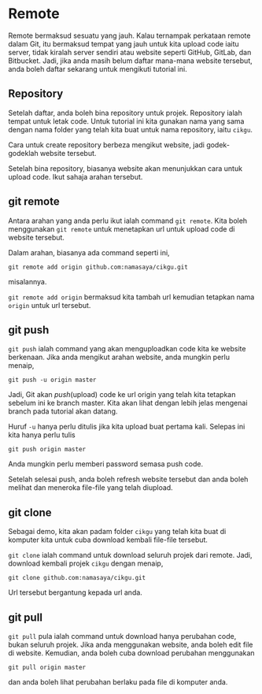 # Remote

Remote bermaksud sesuatu yang jauh. Kalau ternampak perkataan remote dalam Git,
itu bermaksud tempat yang jauh untuk kita upload code iaitu server, tidak
kiralah server sendiri atau website seperti GitHub, GitLab, dan Bitbucket. Jadi,
jika anda masih belum daftar mana-mana website tersebut, anda boleh daftar
sekarang untuk mengikuti tutorial ini.

## Repository

Setelah daftar, anda boleh bina repository untuk projek. Repository ialah tempat
untuk letak code. Untuk tutorial ini kita gunakan nama yang sama dengan nama
folder yang telah kita buat untuk nama repository, iaitu `cikgu`.

Cara untuk create repository berbeza mengikut website, jadi godek-godeklah
website tersebut.

Setelah bina repository, biasanya website akan menunjukkan cara untuk upload
code. Ikut sahaja arahan tersebut.

## git remote

Antara arahan yang anda perlu ikut ialah command `git remote`. Kita boleh
menggunakan `git remote` untuk menetapkan url untuk upload code di website
tersebut.

Dalam arahan, biasanya ada command seperti ini,

```
git remote add origin github.com:namasaya/cikgu.git
```

misalannya.

`git remote add origin` bermaksud kita tambah url kemudian tetapkan nama
`origin` untuk url tersebut.

## git push

`git push` ialah command yang akan menguploadkan code kita ke website berkenaan. Jika anda mengikut arahan website, anda mungkin perlu menaip,

```
git push -u origin master
```

Jadi, Git akan *push*(upload) code ke url origin yang telah kita tetapkan
sebelum ini ke branch master. Kita akan lihat dengan lebih jelas mengenai branch
pada tutorial akan datang.

Huruf `-u` hanya perlu ditulis jika kita upload buat pertama kali. Selepas ini
kita hanya perlu tulis

```
git push origin master
```

Anda mungkin perlu memberi password semasa push code.

Setelah selesai push, anda boleh refresh website tersebut dan anda boleh melihat
dan meneroka file-file yang telah diupload.

## git clone

Sebagai demo, kita akan padam folder `cikgu` yang telah kita buat di komputer
kita untuk cuba download kembali file-file tersebut.

`git clone` ialah command untuk download seluruh projek dari remote. Jadi, download kembali projek `cikgu` dengan menaip,

```
git clone github.com:namasaya/cikgu.git
```

Url tersebut bergantung kepada url anda.

## git pull

`git pull` pula ialah command untuk download hanya perubahan code, bukan seluruh
projek. Jika anda menggunakan website, anda boleh edit file di website.
Kemudian, anda boleh cuba download perubahan menggunakan

```
git pull origin master
```

dan anda boleh lihat perubahan berlaku pada file di komputer anda.
